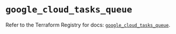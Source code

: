 # `google_cloud_tasks_queue`

Refer to the Terraform Registry for docs: [`google_cloud_tasks_queue`](https://registry.terraform.io/providers/hashicorp/google/6.29.0/docs/resources/cloud_tasks_queue).

